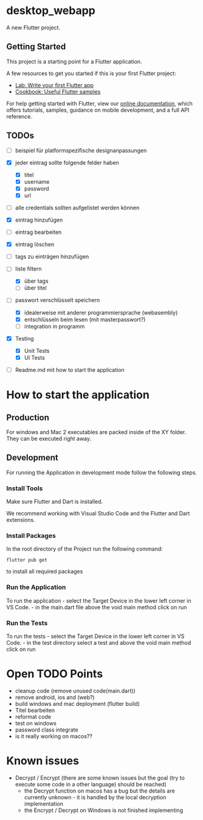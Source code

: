 # desktop_webapp

A new Flutter project.

## Getting Started

This project is a starting point for a Flutter application.

A few resources to get you started if this is your first Flutter project:

- [Lab: Write your first Flutter app](https://flutter.dev/docs/get-started/codelab)
- [Cookbook: Useful Flutter samples](https://flutter.dev/docs/cookbook)

For help getting started with Flutter, view our
[online documentation](https://flutter.dev/docs), which offers tutorials,
samples, guidance on mobile development, and a full API reference.

## TODOs
- [ ] beispiel für platformspezifische designanpassungen 
- [x] jeder eintrag sollte folgende felder haben
    - [x] titel
    - [x] username
    - [x] password
    - [x] url
- [ ] alle credentials sollten aufgelistet werden können
- [x] eintrag hinzufügen
- [ ] eintrag bearbeiten
- [x] eintrag löschen
- [ ] tags zu einträgen hinzufügen
- [ ] liste filtern
    - [x] über tags
    - [ ] über titel
- [ ] passwort verschlüsselt speichern
    - [x] idealerweise mit anderer programmiersprache (webasembly)
    - [x] entschlüsseln beim lesen (mit masterpasswort?)
    - [ ] integration in programm
- [x] Testing
    - [x] Unit Tests
    - [x] UI Tests
- [ ] Readme.md mit how to start the application


# How to start the application

## Production

For windows and Mac 2 executables are packed inside of the XY folder. They can be executed right away.

## Development

For running the Application in development mode follow the following steps.

### Install Tools

Make sure Flutter and Dart is installed.

We recommend working with Visual Studio Code and the Flutter and Dart extensions.
### Install Packages

In the root directory of the Project run the following command: 

    flutter pub get

to install all required packages


### Run the Application

To run the application 
    - select the Target Device in the lower left corner in VS Code.
    - in the main.dart file above the void main method click on run


### Run the Tests

To run the tests 
    - select the Target Device in the lower left corner in VS Code.
    - in the test directory select a test and above the void main method click on run

# Open TODO Points

- cleanup code (remove unused code(main.dart))
- remove android, ios and (web?)
- build windows and mac deployment (flutter build)
- Titel bearbeiten
- reformat code
- test on windows
- password class integrate
- is it really working on macos??

# Known issues

- Decrypt / Encrypt (there are some known issues but the goal (try to execute some code in a other language) should be reached)
    - the Decrypt function on macos has a bug but the details are currently unknown - it is handled by the local decryption implementation
    - the Encrypt / Decrypt on Windows is not finished implementing

